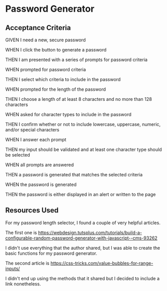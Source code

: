 # Password Generator

## Acceptance Criteria
GIVEN I need a new, secure password

WHEN I click the button to generate a password

THEN I am presented with a series of prompts for password criteria

WHEN prompted for password criteria

THEN I select which criteria to include in the password

WHEN prompted for the length of the password

THEN I choose a length of at least 8 characters and no more than 128 characters

WHEN asked for character types to include in the password

THEN I confirm whether or not to include lowercase, uppercase, numeric, and/or special characters

WHEN I answer each prompt

THEN my input should be validated and at least one character type should be selected

WHEN all prompts are answered

THEN a password is generated that matches the selected criteria

WHEN the password is generated

THEN the password is either displayed in an alert or written to the page

## Resources Used
For my password length selector, I found a couple of very helpful articles. 

The first one is https://webdesign.tutsplus.com/tutorials/build-a-configurable-random-password-generator-with-javascript--cms-93262

I didn't use everything that the author shared, but I was able to create the basic functions for my password generator. 

The second article is https://css-tricks.com/value-bubbles-for-range-inputs/

I didn't end up using the methods that it shared but I decided to include a link nonetheless.
